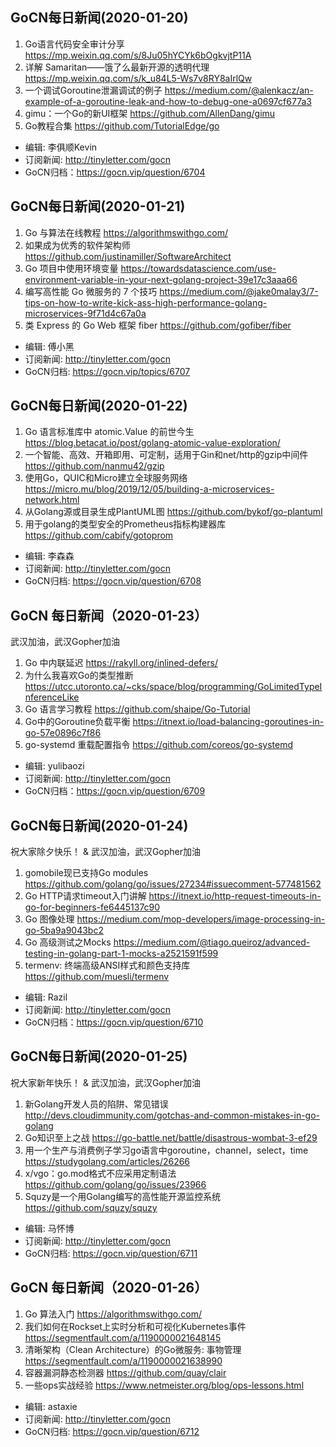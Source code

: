 ## GoCN每日新闻(2020-01-20)

1. Go语言代码安全审计分享 https://mp.weixin.qq.com/s/8Ju05hYCYk6bOgkvjtP11A
2. 详解 Samaritan——饿了么最新开源的透明代理 https://mp.weixin.qq.com/s/k_u84L5-Ws7v8RY8aIrlQw
3. 一个调试Goroutine泄漏调试的例子 https://medium.com/@alenkacz/an-example-of-a-goroutine-leak-and-how-to-debug-one-a0697cf677a3
4. gimu：一个Go的新UI框架 https://github.com/AllenDang/gimu
5. Go教程合集 https://github.com/TutorialEdge/go

* 编辑: 李俱顺Kevin
* 订阅新闻: http://tinyletter.com/gocn
* GoCN归档：https://gocn.vip/question/6704

## GoCN每日新闻(2020-01-21)

1. Go 与算法在线教程 https://algorithmswithgo.com/
2. 如果成为优秀的软件架构师 https://github.com/justinamiller/SoftwareArchitect
3. Go 项目中使用环境变量 https://towardsdatascience.com/use-environment-variable-in-your-next-golang-project-39e17c3aaa66
4. 编写高性能 Go 微服务的 7 个技巧 https://medium.com/@jake0malay3/7-tips-on-how-to-write-kick-ass-high-performance-golang-microservices-9f71d4c67a0a
5. 类 Express 的 Go Web 框架 fiber https://github.com/gofiber/fiber

- 编辑: 傅小黑
- 订阅新闻: http://tinyletter.com/gocn
- GoCN归档: https://gocn.vip/topics/6707

## GoCN每日新闻(2020-01-22)
1. Go 语言标准库中 atomic.Value 的前世今生 https://blog.betacat.io/post/golang-atomic-value-exploration/
2. 一个智能、高效、开箱即用、可定制，适用于Gin和net/http的gzip中间件 https://github.com/nanmu42/gzip
3. 使用Go，QUIC和Micro建立全球服务网络 https://micro.mu/blog/2019/12/05/building-a-microservices-network.html
4. 从Golang源或目录生成PlantUML图 https://github.com/bykof/go-plantuml
5. 用于golang的类型安全的Prometheus指标构建器库 https://github.com/cabify/gotoprom

* 编辑: 李森森
* 订阅新闻: http://tinyletter.com/gocn
* GoCN归档: https://gocn.vip/question/6708



## GoCN 每日新闻（2020-01-23）
武汉加油，武汉Gopher加油

1. Go 中内联延迟 https://rakyll.org/inlined-defers/
2. 为什么我喜欢Go的类型推断 https://utcc.utoronto.ca/~cks/space/blog/programming/GoLimitedTypeInferenceLike
3. Go 语言学习教程 https://github.com/shaipe/Go-Tutorial
4. Go中的Goroutine负载平衡 https://itnext.io/load-balancing-goroutines-in-go-57e0896c7f86
5. go-systemd 重载配置指令 https://github.com/coreos/go-systemd

- 编辑: yulibaozi
- 订阅新闻: http://tinyletter.com/gocn
- GoCN归档：https://gocn.vip/question/6709


## GoCN每日新闻(2020-01-24)
祝大家除夕快乐！ & 武汉加油，武汉Gopher加油

1. gomobile现已支持Go modules https://github.com/golang/go/issues/27234#issuecomment-577481562
2. Go HTTP请求timeout入门讲解 https://itnext.io/http-request-timeouts-in-go-for-beginners-fe6445137c90
3. Go 图像处理 https://medium.com/mop-developers/image-processing-in-go-5ba9a9043bc2
4. Go 高级测试之Mocks https://medium.com/@tiago.queiroz/advanced-testing-in-golang-part-1-mocks-a2521591f599
5. termenv: 终端高级ANSI样式和颜色支持库 https://github.com/muesli/termenv

- 编辑: Razil
- 订阅新闻: http://tinyletter.com/gocn
- GoCN归档：https://gocn.vip/question/6710


## GoCN每日新闻(2020-01-25)
祝大家新年快乐！ & 武汉加油，武汉Gopher加油

1. 新Golang开发人员的陷阱、常见错误 http://devs.cloudimmunity.com/gotchas-and-common-mistakes-in-go-golang
2. Go知识至上之战 https://go-battle.net/battle/disastrous-wombat-3-ef29
3. 用一个生产与消费例子学习go语言中goroutine，channel，select，time https://studygolang.com/articles/26266
4. x/vgo：go.mod格式不应采用定制语法 https://github.com/golang/go/issues/23966
5. Squzy是一个用Golang编写的高性能开源监控系统 https://github.com/squzy/squzy

- 编辑: 马怀博 
- 订阅新闻: http://tinyletter.com/gocn
- GoCN归档: https://gocn.vip/question/6711

## GoCN 每日新闻（2020-01-26）

1. Go 算法入门 https://algorithmswithgo.com/
2. 我们如何在Rockset上实时分析和可视化Kubernetes事件 https://segmentfault.com/a/1190000021648145
3. 清晰架构（Clean Architecture）的Go微服务: 事物管理 https://segmentfault.com/a/1190000021638990
4. 容器漏洞静态检测器 https://github.com/quay/clair
5. 一些ops实战经验 https://www.netmeister.org/blog/ops-lessons.html

- 编辑: astaxie
- 订阅新闻: http://tinyletter.com/gocn
- GoCN归档: https://gocn.vip/question/6712

